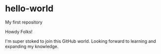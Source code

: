 # hello-world
My first repository

Howdy Folks!

I'm super stoked to join this GitHub world. Looking forward to learning and expanding my knowledge.
